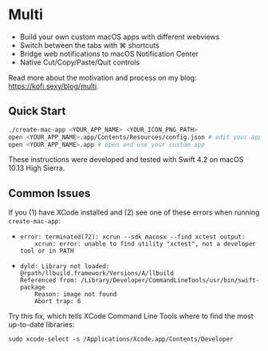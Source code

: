 # Multi

- Build your own custom macOS apps with different webviews
- Switch between the tabs with ⌘ shortcuts
- Bridge web notifications to macOS Notification Center
- Native Cut/Copy/Paste/Quit controls

Read more about the motivation and process on my blog: <https://kofi.sexy/blog/multi>.


## Quick Start

```bash
./create-mac-app <YOUR_APP_NAME> <YOUR_ICON_PNG_PATH>
open <YOUR_APP_NAME>.app/Contents/Resources/config.json # edit your app's websites
open <YOUR_APP_NAME>.app # open and use your custom app
```

These instructions were developed and tested with Swift 4.2 on macOS 10.13 High Sierra.


## Common Issues

If you (1) have XCode installed and (2) see one of these errors when running `create-mac-app`:

-
  ```
  error: terminated(72): xcrun --sdk macosx --find xctest output:
      xcrun: error: unable to find utility "xctest", not a developer tool or in PATH
  ```
-
  ```
  dyld: Library not loaded: @rpath/llbuild.framework/Versions/A/llbuild
  Referenced from: /Library/Developer/CommandLineTools/usr/bin/swift-package 
      Reason: image not found
      Abort trap: 6
  ```

Try this fix, which tells XCode Command Line Tools where to find the most up-to-date libraries:

```
sudo xcode-select -s /Applications/Xcode.app/Contents/Developer
```
